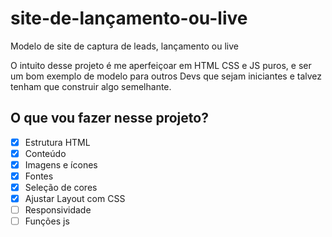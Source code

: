 # site-de-lançamento-ou-live

Modelo de site de captura de leads, lançamento ou live

O intuito desse projeto é me aperfeiçoar em HTML CSS e JS puros, 
e ser um bom exemplo de modelo para outros Devs que sejam iniciantes
e talvez tenham que construir algo semelhante.

## O que vou fazer nesse projeto?

- [x] Estrutura HTML
- [x] Conteúdo
- [x] Imagens e ícones
- [x] Fontes
- [x] Seleção de cores
- [x] Ajustar Layout com CSS
- [ ] Responsividade
- [ ] Funções js